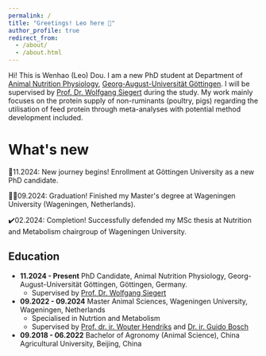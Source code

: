 ```yaml
---
permalink: /
title: "Greetings! Leo here 👋"
author_profile: true
redirect_from: 
  - /about/
  - /about.html
---
```


Hi! This is Wenhao (Leo) Dou. I am a new PhD student at Department of [Animal Nutrition Physiology](https://www.uni-goettingen.de/en/18186.html), [Georg-August-Universität Göttingen](https://www.uni-goettingen.de/). I will be supervised by [Prof. Dr. Wolfgang Siegert](https://www.uni-goettingen.de/en/675560.html) during the study. My work mainly focuses on the protein supply of non-ruminants (poultry, pigs) regarding the utilisation of feed protein through meta-analyses with potential method development included.

What's new
======
💪11.2024: New journey begins! Enrollment at Göttingen University as a new PhD candidate.

👨‍🎓09.2024: Graduation! Finished my Master's degree at Wageningen University (Wageningen, Netherlands).

✔️02.2024: Completion! Successfully defended my MSc thesis at Nutrition and Metabolism chairgroup of Wageningen University.

Education
------
* **11.2024 - Present** PhD Candidate, Animal Nutrition Physiology, Georg-August-Universität Göttingen, Göttingen, Germany.
  * Supervised by [Prof. Dr. Wolfgang Siegert](https://www.uni-goettingen.de/en/675560.html)
* **09.2022 - 09.2024** Master Animal Sciences, Wageningen University, Wageningen, Netherlands
  * Specialised in Nutrtion and Metabolism
  * Supervised by [Prof. dr. ir. Wouter Hendriks](https://www.wur.nl/en/persons/wouter-hendriks-3.htm) and [Dr. ir. Guido Bosch](https://www.wur.nl/en/persons/guido-bosch.htm)
* **09.2018 - 06.2022** Bachelor of Agronomy (Animal Science), China Agricultural University, Beijing, China


